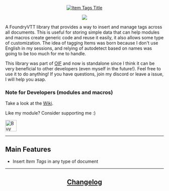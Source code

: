 <a href="https://foundryvtt.com/packages/object-interaction-fx">
    <p align="center">
        <img src="https://raw.githubusercontent.com/ZotyDev/FoundryVTT-ItemTags/main/branding/title.png" alt="Item Tags Title">
    </p>
</a>

<p align="center">
    <a href="https://discord.gg/RAgPXB4zG7">
        <img src="https://discord.com/api/guilds/1071251491375042661/widget.png?style=shield"/>
    </a>
</p>

A FoundryVTT library that provides a way to insert and manage tags across all documents. This is useful for storing simple data that can help modules and macros create generic code and reuse it easily, it also allows some type of customization. The idea of tagging Items was born because I don't use English in my sessions, and relying of autodetect based on names was going to be too much for me to handle.

This library was part of [OIF]() and now is standalone since I think it can be very beneficial to other developers (even myself in the future!). Feel free to use it to do anything! If you have questions, join my discord or leave a issue, I will help you asap.

### Note for Developers (modules and macros)
Take a look at the [Wiki]().

Like my module? Consider supporting me :)

<a href='https://ko-fi.com/T6T8IFCB5' target='_blank'><img height='36' style='border:0px;height:36px;' src='https://storage.ko-fi.com/cdn/kofi5.png?v=3' border='0' alt='Buy Me a Coffee at ko-fi.com' /></a>

---
## Main Features
- Insert _Item Tags_ in any type of document

---
<h2 align="center"> <a href="https://github.com/ZotyDev/FoundryVTT-ItemTags/blob/main/CHANGELOG.md"> Changelog</a> </h2>
